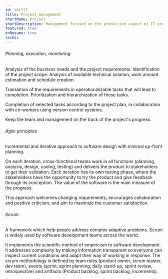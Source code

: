 ```yaml
---
id: skill7
title: Project management
shortName: Project
shortDescription: Management focused on the production aspect of IT project development
featured: true
onResume: true
techs:
---
```

###### Planning, execution, monitoring
Analysis of the business needs and the project requirements. Identification of the project scope. Analysis of available technical solution, work amount estimation and schedule creation.

Translation of the requirements in operationalizable tasks that will lead to completion. Prioritization and hierarchization of those tasks. 
 
Completion of selected tasks according to the project plan, in collaboration with co-workers using version control systems.   

Keep the team and management on the track of the project's progress.


###### Agile principles
Incremental and iterative approach to software design with minimal up-front planning.
 
On each iteration, cross-functional teams work in all functions (planning, analysis, design, coding, testing) and delivers the product to stakeholders to get their validation. Each iteration has its own testing phase, where the stakeholders have the opportunity to try the product and give feedback through its conception.
The value of the software is the main measure of the progress. 

This approach welcomes changing requirements, encourages collaboration and positive criticism, and aim to maximize the customer satisfaction.    

###### Scrum
A framework which help people address complex adaptive problems. Scrum is widely used by software development teams across the world.

It implements the scientific method of empiricism to software development. It addresses complexity by making information transparent so everyone can inspect current conditions and adapt their way of working in response.
The scrum methodology is defined by team roles (product owner, scrum master, dev team), events (sprint, sprint planning, daily stand-up, sprint review, retrospective) and artifacts (Product backlog, sprint backlog, increments).